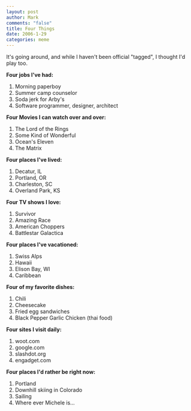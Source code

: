 ```yaml
--- 
layout: post
author: Mark
comments: "false"
title: Four Things
date: 2006-1-29
categories: meme
---
```

It's going around, and while I haven't been official "tagged", I thought I'd play too.

<strong>Four jobs I've had:</strong>
1. Morning paperboy
2. Summer camp counselor
3. Soda jerk for Arby's
4. Software programmer, designer, architect

<strong>Four Movies I can watch over and over:</strong>
1. The Lord of the Rings
2. Some Kind of Wonderful
3. Ocean's Eleven
4. The Matrix

<strong>Four places I've lived:</strong>
1. Decatur, IL
2. Portland, OR
3. Charleston, SC
4. Overland Park, KS

<strong>Four TV shows I love:</strong>
1. Survivor
2. Amazing Race
3. American Choppers
4. Battlestar Galactica

<strong>Four places I've vacationed:</strong>
1. Swiss Alps
2. Hawaii
3. Elison Bay, WI
4. Caribbean

<strong>Four of my favorite dishes:</strong>
1. Chili
2. Cheesecake
3. Fried egg sandwiches
4. Black Pepper Garlic Chicken (thai food)

<strong>Four sites I visit daily:</strong>
1. woot.com
2. google.com
3. slashdot.org
4. engadget.com

<strong>Four places I'd rather be right now:</strong>
1. Portland
2. Downhill skiing in Colorado
3. Sailing
4. Where ever Michele is...
